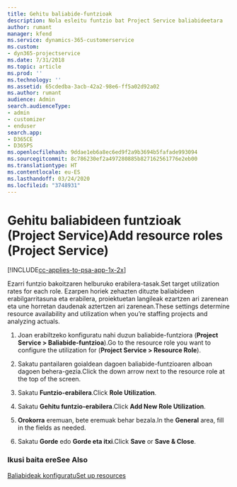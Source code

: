 ```yaml
---
title: Gehitu baliabide-funtzioak
description: Nola esleitu funtzio bat Project Service baliabideetara
author: rumant
manager: kfend
ms.service: dynamics-365-customerservice
ms.custom:
- dyn365-projectservice
ms.date: 7/31/2018
ms.topic: article
ms.prod: ''
ms.technology: ''
ms.assetid: 65cdedba-3acb-42a2-98e6-ff5a02d92a02
ms.author: rumant
audience: Admin
search.audienceType:
- admin
- customizer
- enduser
search.app:
- D365CE
- D365PS
ms.openlocfilehash: 9ddae1eb6a8ec6ed9f2a9b3694b5fafade993094
ms.sourcegitcommit: 8c786230ef2a497280885b827162561776e2eb00
ms.translationtype: HT
ms.contentlocale: eu-ES
ms.lasthandoff: 03/24/2020
ms.locfileid: "3748931"
---
```

# <a name="add-resource-roles-project-service"></a><span data-ttu-id="7144c-103">Gehitu baliabideen funtzioak (Project Service)</span><span class="sxs-lookup"><span data-stu-id="7144c-103">Add resource roles (Project Service)</span></span>

[!INCLUDE[cc-applies-to-psa-app-1x-2x](../includes/cc-applies-to-psa-app-1x-2x.md)]

<span data-ttu-id="7144c-104">Ezarri funtzio bakoitzaren helburuko erabilera-tasak.</span><span class="sxs-lookup"><span data-stu-id="7144c-104">Set target utilization rates for each role.</span></span> <span data-ttu-id="7144c-105">Ezarpen horiek zehazten dituzte baliabideen erabilgarritasuna eta erabilera, proiektuetan langileak ezartzen ari zarenean eta une horretan daudenak aztertzen ari zarenean.</span><span class="sxs-lookup"><span data-stu-id="7144c-105">These settings determine resource availability and utilization when you’re staffing projects and analyzing actuals.</span></span>  
  
1.  <span data-ttu-id="7144c-106">Joan erabiltzeko konfiguratu nahi duzun baliabide-funtziora (**Project Service > Baliabide-funtzioa**).</span><span class="sxs-lookup"><span data-stu-id="7144c-106">Go to the resource role you want to configure the utilization for (**Project Service > Resource Role**).</span></span>  
  
2.  <span data-ttu-id="7144c-107">Sakatu pantailaren goialdean dagoen baliabide-funtzioaren alboan dagoen behera-gezia.</span><span class="sxs-lookup"><span data-stu-id="7144c-107">Click the down arrow next to the resource role at the top of the screen.</span></span>  
  
3.  <span data-ttu-id="7144c-108">Sakatu **Funtzio-erabilera**.</span><span class="sxs-lookup"><span data-stu-id="7144c-108">Click **Role Utilization**.</span></span>  
  
4.  <span data-ttu-id="7144c-109">Sakatu **Gehitu funtzio-erabilera**.</span><span class="sxs-lookup"><span data-stu-id="7144c-109">Click **Add New Role Utilization**.</span></span>  
  
5.  <span data-ttu-id="7144c-110">**Orokorra** eremuan, bete eremuak behar bezala.</span><span class="sxs-lookup"><span data-stu-id="7144c-110">In the **General** area, fill in the fields as needed.</span></span>  
  
6.  <span data-ttu-id="7144c-111">Sakatu **Gorde** edo **Gorde eta itxi**.</span><span class="sxs-lookup"><span data-stu-id="7144c-111">Click **Save** or **Save & Close**.</span></span>  
  
### <a name="see-also"></a><span data-ttu-id="7144c-112">Ikusi baita ere</span><span class="sxs-lookup"><span data-stu-id="7144c-112">See Also</span></span>  
 [<span data-ttu-id="7144c-113">Baliabideak konfiguratu</span><span class="sxs-lookup"><span data-stu-id="7144c-113">Set up resources</span></span>](../project-service/set-up-resources.md)
